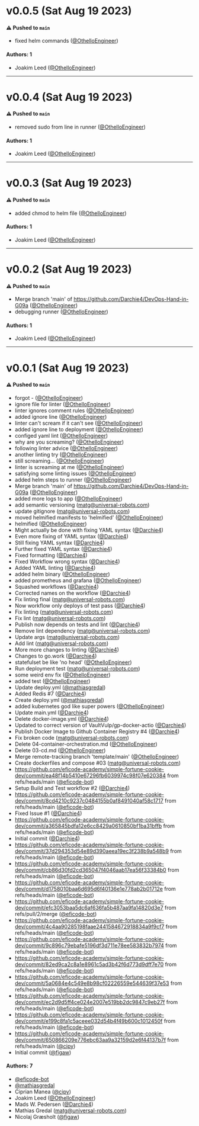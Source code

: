 # v0.0.5 (Sat Aug 19 2023)

#### ⚠️ Pushed to `main`

- fixed helm commands ([@OthelloEngineer](https://github.com/OthelloEngineer))

#### Authors: 1

- Joakim Leed ([@OthelloEngineer](https://github.com/OthelloEngineer))

---

# v0.0.4 (Sat Aug 19 2023)

#### ⚠️ Pushed to `main`

- removed sudo from line in runner ([@OthelloEngineer](https://github.com/OthelloEngineer))

#### Authors: 1

- Joakim Leed ([@OthelloEngineer](https://github.com/OthelloEngineer))

---

# v0.0.3 (Sat Aug 19 2023)

#### ⚠️ Pushed to `main`

- added chmod to helm file ([@OthelloEngineer](https://github.com/OthelloEngineer))

#### Authors: 1

- Joakim Leed ([@OthelloEngineer](https://github.com/OthelloEngineer))

---

# v0.0.2 (Sat Aug 19 2023)

#### ⚠️ Pushed to `main`

- Merge branch 'main' of https://github.com/Darchie4/DevOps-Hand-in-G09a ([@OthelloEngineer](https://github.com/OthelloEngineer))
- debugging runner ([@OthelloEngineer](https://github.com/OthelloEngineer))

#### Authors: 1

- Joakim Leed ([@OthelloEngineer](https://github.com/OthelloEngineer))

---

# v0.0.1 (Sat Aug 19 2023)

#### ⚠️ Pushed to `main`

- forgot - ([@OthelloEngineer](https://github.com/OthelloEngineer))
- ignore file for linter ([@OthelloEngineer](https://github.com/OthelloEngineer))
- linter ignores comment rules ([@OthelloEngineer](https://github.com/OthelloEngineer))
- added ignore line ([@OthelloEngineer](https://github.com/OthelloEngineer))
- linter can't scream if it can't see ([@OthelloEngineer](https://github.com/OthelloEngineer))
- added ignore line to deployment ([@OthelloEngineer](https://github.com/OthelloEngineer))
- configed yaml lint ([@OthelloEngineer](https://github.com/OthelloEngineer))
- why are you screaming? ([@OthelloEngineer](https://github.com/OthelloEngineer))
- following linter advice ([@OthelloEngineer](https://github.com/OthelloEngineer))
- another linting try ([@OthelloEngineer](https://github.com/OthelloEngineer))
- still screaming... ([@OthelloEngineer](https://github.com/OthelloEngineer))
- linter is screaming at me ([@OthelloEngineer](https://github.com/OthelloEngineer))
- satisfying some linting issues ([@OthelloEngineer](https://github.com/OthelloEngineer))
- added helm steps to runner ([@OthelloEngineer](https://github.com/OthelloEngineer))
- Merge branch 'main' of https://github.com/Darchie4/DevOps-Hand-in-G09a ([@OthelloEngineer](https://github.com/OthelloEngineer))
- added more logs to app ([@OthelloEngineer](https://github.com/OthelloEngineer))
- add semantic versioning (matg@universal-robots.com)
- update gitignore (matg@universal-robots.com)
- moved helmified manifests to 'helmified' ([@OthelloEngineer](https://github.com/OthelloEngineer))
- helmified ([@OthelloEngineer](https://github.com/OthelloEngineer))
- Might actually be done with fixing YAML syntax ([@Darchie4](https://github.com/Darchie4))
- Even more fixing of YAML syntax ([@Darchie4](https://github.com/Darchie4))
- Still fixing YAML syntax ([@Darchie4](https://github.com/Darchie4))
- Further fixed YAML syntax ([@Darchie4](https://github.com/Darchie4))
- Fixed formatting ([@Darchie4](https://github.com/Darchie4))
- Fixed Workflow wrong syntax ([@Darchie4](https://github.com/Darchie4))
- Added YAML linting ([@Darchie4](https://github.com/Darchie4))
- added helm binary ([@OthelloEngineer](https://github.com/OthelloEngineer))
- added prometheus and grafana ([@OthelloEngineer](https://github.com/OthelloEngineer))
- Squashed workflows ([@Darchie4](https://github.com/Darchie4))
- Corrected names on the workflow ([@Darchie4](https://github.com/Darchie4))
- Fix linting final (matg@universal-robots.com)
- Now workflow only deploys of test pass ([@Darchie4](https://github.com/Darchie4))
- Fix linting (matg@universal-robots.com)
- Fix lint (matg@universal-robots.com)
- Publish now depends on tests and lint ([@Darchie4](https://github.com/Darchie4))
- Remove lint dependency (matg@universal-robots.com)
- Update args (matg@universal-robots.com)
- Add lint (matg@universal-robots.com)
- More more changes to linting ([@Darchie4](https://github.com/Darchie4))
- Changes to go.work ([@Darchie4](https://github.com/Darchie4))
- statefulset be like 'no head' ([@OthelloEngineer](https://github.com/OthelloEngineer))
- Run deployment test (matg@universal-robots.com)
- some weird env fix ([@OthelloEngineer](https://github.com/OthelloEngineer))
- added test ([@OthelloEngineer](https://github.com/OthelloEngineer))
- Update deploy.yml ([@mathiasgredal](https://github.com/mathiasgredal))
- Added Redis #7 ([@Darchie4](https://github.com/Darchie4))
- Create deploy.yml ([@mathiasgredal](https://github.com/mathiasgredal))
- added kubernetes god like super powers ([@OthelloEngineer](https://github.com/OthelloEngineer))
- Update main.yml ([@Darchie4](https://github.com/Darchie4))
- Delete docker-image.yml ([@Darchie4](https://github.com/Darchie4))
- Updated to correct version of VaultVulp/gp-docker-actio ([@Darchie4](https://github.com/Darchie4))
- Publish Docker Image to Github Container Registry #4 ([@Darchie4](https://github.com/Darchie4))
- Fix broken code (matg@universal-robots.com)
- Delete 04-container-orchestration.md ([@OthelloEngineer](https://github.com/OthelloEngineer))
- Delete 03-cd.md ([@OthelloEngineer](https://github.com/OthelloEngineer))
- Merge remote-tracking branch 'template/main' ([@OthelloEngineer](https://github.com/OthelloEngineer))
- Create dockerfiles and compose #03 (matg@universal-robots.com)
- https://github.com/eficode-academy/simple-fortune-cookie-dev/commit/ea48f14b5410e67296fb6039974c98f07e620384 from refs/heads/main ([@eficode-bot](https://github.com/eficode-bot))
- Setup Build and Test workflow #2 ([@Darchie4](https://github.com/Darchie4))
- https://github.com/eficode-academy/simple-fortune-cookie-dev/commit/8cd4210c9237c0484155b0af8491040af58c1717 from refs/heads/main ([@eficode-bot](https://github.com/eficode-bot))
- Fixed Issue #1 ([@Darchie4](https://github.com/Darchie4))
- https://github.com/eficode-academy/simple-fortune-cookie-dev/commit/a365845bdfa12e6cc8429a0610850bf1ba31bffb from refs/heads/main ([@eficode-bot](https://github.com/eficode-bot))
- Initial commit ([@Darchie4](https://github.com/Darchie4))
- https://github.com/eficode-academy/simple-fortune-cookie-dev/commit/37d294353d54e89d390aeea19ec3f238b9a548b9 from refs/heads/main ([@eficode-bot](https://github.com/eficode-bot))
- https://github.com/eficode-academy/simple-fortune-cookie-dev/commit/cb86d30fd2cd365047f4046aab17ea56f33384b0 from refs/heads/main ([@eficode-bot](https://github.com/eficode-bot))
- https://github.com/eficode-academy/simple-fortune-cookie-dev/commit/d1758010baa6d695d6f40136e1e778ab2b01712e from refs/heads/main ([@eficode-bot](https://github.com/eficode-bot))
- https://github.com/eficode-academy/simple-fortune-cookie-dev/commit/efc3053baa5dc6af636fa5b487aa9fa14820d3e7 from refs/pull/2/merge ([@eficode-bot](https://github.com/eficode-bot))
- https://github.com/eficode-academy/simple-fortune-cookie-dev/commit/4c4aa90285198faae2441584672918834a9f9cf7 from refs/heads/main ([@eficode-bot](https://github.com/eficode-bot))
- https://github.com/eficode-academy/simple-fortune-cookie-dev/commit/9c896c79ebafe5196df3d711e78ee583832b7974 from refs/heads/main ([@eficode-bot](https://github.com/eficode-bot))
- https://github.com/eficode-academy/simple-fortune-cookie-dev/commit/82ed9ca2c8a1e8961c5ad3b42f6d773d9dff7e70 from refs/heads/main ([@eficode-bot](https://github.com/eficode-bot))
- https://github.com/eficode-academy/simple-fortune-cookie-dev/commit/5a0684e4c549e8b98cf02226559e544639f37e53 from refs/heads/main ([@eficode-bot](https://github.com/eficode-bot))
- https://github.com/eficode-academy/simple-fortune-cookie-dev/commit/ec2d9d5ff4ce024e2007e519bb2dc9847c9eb27f from refs/heads/main ([@eficode-bot](https://github.com/eficode-bot))
- https://github.com/eficode-academy/simple-fortune-cookie-dev/commit/e199c8fa1c5aceee032d54b4f49b600c1012450f from refs/heads/main ([@eficode-bot](https://github.com/eficode-bot))
- https://github.com/eficode-academy/simple-fortune-cookie-dev/commit/650866209e776ebc63aa9a32159d2e6f44137b7f from refs/heads/main ([@cipy](https://github.com/cipy))
- Initial commit ([@figaw](https://github.com/figaw))

#### Authors: 7

- [@eficode-bot](https://github.com/eficode-bot)
- [@mathiasgredal](https://github.com/mathiasgredal)
- Ciprian Manea ([@cipy](https://github.com/cipy))
- Joakim Leed ([@OthelloEngineer](https://github.com/OthelloEngineer))
- Mads W. Pedersen ([@Darchie4](https://github.com/Darchie4))
- Mathias Gredal (matg@universal-robots.com)
- Nicolaj Græsholt ([@figaw](https://github.com/figaw))
